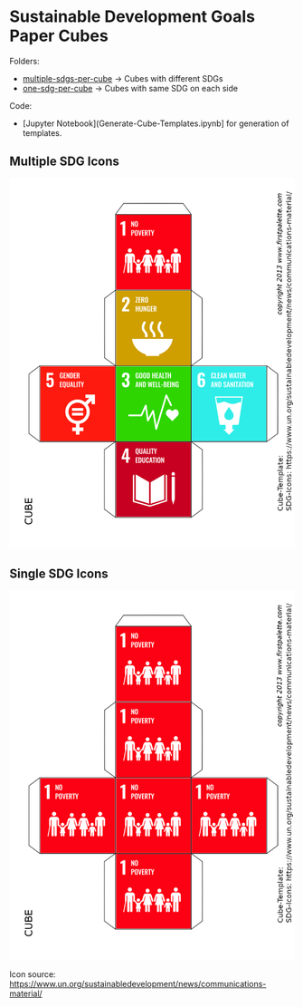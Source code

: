 # Sustainable Development Goals Paper Cubes

Folders:
* [multiple-sdgs-per-cube](multiple-sdgs-per-cube) -> Cubes with different SDGs
* [one-sdg-per-cube](one-sdg-per-cube) -> Cubes with same SDG on each side

Code:
* [Jupyter Notebook](Generate-Cube-Templates.ipynb] for generation of templates.

## Multiple SDG Icons
![Multiple SDG icons per cube](multiple-sdgs-per-cube/1.png "Multiple SDGs per Cube")

## Single SDG Icons
![Single SDG icon per cube](one-sdg-per-cube/1.png "Single SDG per Cube")


Icon source: https://www.un.org/sustainabledevelopment/news/communications-material/

